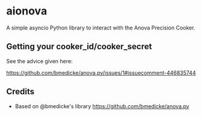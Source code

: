 # aionova

A simple asyncio Python library to interact with the Anova Precision Cooker. 

## Getting your cooker_id/cooker_secret

See the advice given here: 

https://github.com/bmedicke/anova.py/issues/1#issuecomment-446835744

## Credits

  * Based on @bmedicke's library https://github.com/bmedicke/anova.py